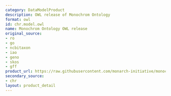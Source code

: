 ```yaml
---
category: DataModelProduct
description: OWL release of Monochrom Ontology
format: owl
id: chr.model.owl
name: Monochrom Ontology OWL release
original_source:
- ro
- go
- ncbitaxon
- iao
- geno
- skos
- gff
product_url: https://raw.githubusercontent.com/monarch-initiative/monochrom/refs/heads/master/chr.owl
secondary_source:
- chr
layout: product_detail
---
```

